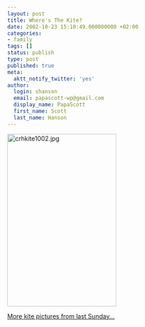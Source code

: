 ```yaml
---
layout: post
title: Where's The Kite?
date: 2002-10-23 15:10:49.000000000 +02:00
categories:
- family
tags: []
status: publish
type: post
published: true
meta:
  aktt_notify_twitter: 'yes'
author:
  login: shanson
  email: papascott-wp@gmail.com
  display_name: PapaScott
  first_name: Scott
  last_name: Hanson
---
```

<p><img alt="crhkite1002.jpg" src="https://www.papascott.de/wordpress/wp-content/uploads/2002/10/crhkite1002.jpg" width="250" height="395" border="0" /></p>
<p><a href="http://www.shcon.com/fotos/index.php?album=2002%2F10_2002%2F20021022&dispsize=512&start=12">More kite pictures from last Sunday...</a></p>
